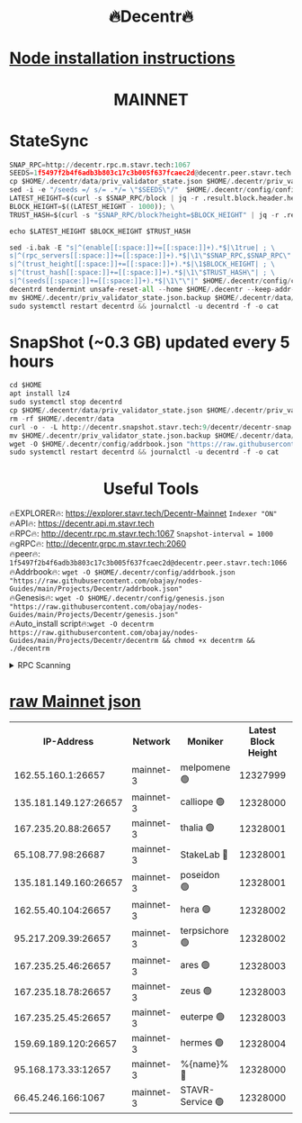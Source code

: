 <h1 align="center"> 🔥Decentr🔥</h1>

[Node installation instructions](https://github.com/obajay/nodes-Guides/tree/main/Projects/Decentr)
=
<h1 align="center"> MAINNET</h1>

# StateSync
```python
SNAP_RPC=http://decentr.rpc.m.stavr.tech:1067
SEEDS=1f5497f2b4f6adb3b803c17c3b005f637fcaec2d@decentr.peer.stavr.tech:1066
cp $HOME/.decentr/data/priv_validator_state.json $HOME/.decentr/priv_validator_state.json.backup
sed -i -e "/seeds =/ s/= .*/= \"$SEEDS\"/"  $HOME/.decentr/config/config.toml
LATEST_HEIGHT=$(curl -s $SNAP_RPC/block | jq -r .result.block.header.height); \
BLOCK_HEIGHT=$((LATEST_HEIGHT - 1000)); \
TRUST_HASH=$(curl -s "$SNAP_RPC/block?height=$BLOCK_HEIGHT" | jq -r .result.block_id.hash)

echo $LATEST_HEIGHT $BLOCK_HEIGHT $TRUST_HASH

sed -i.bak -E "s|^(enable[[:space:]]+=[[:space:]]+).*$|\1true| ; \
s|^(rpc_servers[[:space:]]+=[[:space:]]+).*$|\1\"$SNAP_RPC,$SNAP_RPC\"| ; \
s|^(trust_height[[:space:]]+=[[:space:]]+).*$|\1$BLOCK_HEIGHT| ; \
s|^(trust_hash[[:space:]]+=[[:space:]]+).*$|\1\"$TRUST_HASH\"| ; \
s|^(seeds[[:space:]]+=[[:space:]]+).*$|\1\"\"|" $HOME/.decentr/config/config.toml
decentrd tendermint unsafe-reset-all --home $HOME/.decentr --keep-addr-book
mv $HOME/.decentr/priv_validator_state.json.backup $HOME/.decentr/data/priv_validator_state.json
sudo systemctl restart decentrd && journalctl -u decentrd -f -o cat
```
# SnapShot (~0.3 GB) updated every 5 hours
```python
cd $HOME
apt install lz4
sudo systemctl stop decentrd
cp $HOME/.decentr/data/priv_validator_state.json $HOME/.decentr/priv_validator_state.json.backup
rm -rf $HOME/.decentr/data
curl -o - -L http://decentr.snapshot.stavr.tech:9/decentr/decentr-snap.tar.lz4 | lz4 -c -d - | tar -x -C $HOME/.decentr --strip-components 2
mv $HOME/.decentr/priv_validator_state.json.backup $HOME/.decentr/data/priv_validator_state.json
wget -O $HOME/.decentr/config/addrbook.json "https://raw.githubusercontent.com/obajay/nodes-Guides/main/Projects/Decentr/addrbook.json"
sudo systemctl restart decentrd && journalctl -u decentrd -f -o cat
```

 <h1 align="center"> Useful Tools</h1>

🔥EXPLORER🔥:     https://explorer.stavr.tech/Decentr-Mainnet        `Indexer "ON"` \
🔥API🔥:          https://decentr.api.m.stavr.tech \
🔥RPC🔥:          http://decentr.rpc.m.stavr.tech:1067              `Snapshot-interval = 1000` \
🔥gRPC🔥:         http://decentr.grpc.m.stavr.tech:2060 \
🔥peer🔥:         `1f5497f2b4f6adb3b803c17c3b005f637fcaec2d@decentr.peer.stavr.tech:1066` \
🔥Addrbook🔥:  `wget -O $HOME/.decentr/config/addrbook.json "https://raw.githubusercontent.com/obajay/nodes-Guides/main/Projects/Decentr/addrbook.json"` \
🔥Genesis🔥:  `wget -O $HOME/.decentr/config/genesis.json "https://raw.githubusercontent.com/obajay/nodes-Guides/main/Projects/Decentr/genesis.json"` \
🔥Auto_install script🔥:`wget -O decentrm https://raw.githubusercontent.com/obajay/nodes-Guides/main/Projects/Decentr/decentrm && chmod +x decentrm && ./decentrm`

<details>
<summary>RPC Scanning</summary>

<h2 align="center"> We scan nodes in real time every 4 hours. And we provide the final result of RPC endpoints.
We cannot influence the operation of these nodes in any way. </h2>


```python
If Voting Power is higher than 0 --> then the Node is a validator of the network and may be subject to attack and be a potential threat to the chain.
```
```python
We marked such validators with a red symbol
```

</details>

[raw Mainnet json](https://rpc-check.decentrm.stavr.tech/decentrm/rpc-decentrm-result.json)
=



<table><tr><th>IP-Address</th><th>Network</th><th>Moniker</th><th>Latest Block Height</th><th>Earliest Block Height</th><th>Catching Up</th><th>Tx Index</th><th>Voting Power</th><th>Scan Time</th></tr><tr><td>162.55.160.1:26657</td><td>mainnet-3</td><td>melpomene 🟢</td><td>12327999</td><td>1688950</td><td>False</td><td>on</td><td>0</td><td>2024-01-08T02:05:37.898443874UTC</td></tr><tr><td>135.181.149.127:26657</td><td>mainnet-3</td><td>calliope 🟢</td><td>12328000</td><td>1688950</td><td>False</td><td>on</td><td>0</td><td>2024-01-08T02:05:40.333570799UTC</td></tr><tr><td>167.235.20.88:26657</td><td>mainnet-3</td><td>thalia 🟢</td><td>12328001</td><td>1688950</td><td>False</td><td>on</td><td>0</td><td>2024-01-08T02:05:48.253534291UTC</td></tr><tr><td>65.108.77.98:26687</td><td>mainnet-3</td><td>StakeLab 🔴</td><td>12328001</td><td>1688950</td><td>False</td><td>on</td><td>5441547</td><td>2024-01-08T02:05:48.671899822UTC</td></tr><tr><td>135.181.149.160:26657</td><td>mainnet-3</td><td>poseidon 🟢</td><td>12328001</td><td>1688950</td><td>False</td><td>on</td><td>0</td><td>2024-01-08T02:05:51.514320494UTC</td></tr><tr><td>162.55.40.104:26657</td><td>mainnet-3</td><td>hera 🟢</td><td>12328002</td><td>1688950</td><td>False</td><td>on</td><td>0</td><td>2024-01-08T02:05:53.854425921UTC</td></tr><tr><td>95.217.209.39:26657</td><td>mainnet-3</td><td>terpsichore 🟢</td><td>12328002</td><td>1688950</td><td>False</td><td>on</td><td>0</td><td>2024-01-08T02:05:56.218022508UTC</td></tr><tr><td>167.235.25.46:26657</td><td>mainnet-3</td><td>ares 🟢</td><td>12328003</td><td>1688950</td><td>False</td><td>on</td><td>0</td><td>2024-01-08T02:05:58.620697348UTC</td></tr><tr><td>167.235.18.78:26657</td><td>mainnet-3</td><td>zeus 🟢</td><td>12328003</td><td>1688950</td><td>False</td><td>on</td><td>0</td><td>2024-01-08T02:06:00.943454081UTC</td></tr><tr><td>167.235.25.45:26657</td><td>mainnet-3</td><td>euterpe 🟢</td><td>12328003</td><td>1688950</td><td>False</td><td>on</td><td>0</td><td>2024-01-08T02:06:03.227394446UTC</td></tr><tr><td>159.69.189.120:26657</td><td>mainnet-3</td><td>hermes 🟢</td><td>12328004</td><td>1688950</td><td>False</td><td>on</td><td>0</td><td>2024-01-08T02:06:05.566512749UTC</td></tr><tr><td>95.168.173.33:12657</td><td>mainnet-3</td><td>%{name}% 🔴</td><td>12328000</td><td>8964001</td><td>False</td><td>on</td><td>4174347</td><td>2024-01-08T02:05:41.863064834UTC</td></tr><tr><td>66.45.246.166:1067</td><td>mainnet-3</td><td>STAVR-Service 🟢</td><td>12328000</td><td>12326001</td><td>False</td><td>on</td><td>0</td><td>2024-01-08T02:05:41.353824100UTC</td></tr></table>